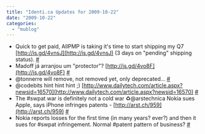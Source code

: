 ```yaml
---
title: "Identi.ca Updates for 2009-10-22"
date: "2009-10-22"
categories: 
  - "mublog"
---
```


- Quick to get paid, AllPMP is taking it's time to start shipping my Q7 [http://is.gd/4vnsJ](http://is.gd/4vnsJ) (3 days on "pending" shipping status). [#](http://identi.ca/notice/12619453)
- Madoff já arranjou um "protector"? [http://is.gd/4vo8F](http://is.gd/4vo8F) [#](http://identi.ca/notice/12619785)
- @tonnerre will remove, not removed yet, only deprecated... [#](http://identi.ca/notice/12621022)
- @codebits hint hint hint ;) [http://www.dailytech.com/article.aspx?newsid=16570](http://www.dailytech.com/article.aspx?newsid=16570) [#](http://identi.ca/notice/12660342)
- The #swpat war is definitely not a cold war ♻@arstechnica Nokia sues Apple, says iPhone infringes patents - [http://arst.ch/959](http://arst.ch/959) [#](http://identi.ca/notice/12660528)
- Nokia reports losses for the first time (in many years? ever?) and then it sues for #swpat infringement. Normal #patent pattern of business? [#](http://identi.ca/notice/12660612)
